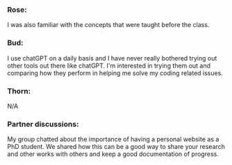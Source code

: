 ### Rose:
I was also familiar with the concepts that were taught before the class. 


### Bud:
I use chatGPT on a daily basis and I have never really bothered trying out other tools out there like chatGPT. I'm interested in trying them out and comparing how they perform in helping me solve my coding related issues.



### Thorn:
N/A


### Partner discussions:
My group chatted about the importance of having a personal website as a PhD student. We shared how this can be a good way to share your research and other works with others and keep a good documentation of progress. 
